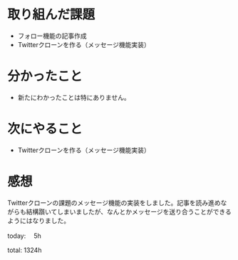 #  取り組んだ課題
- フォロー機能の記事作成
- Twitterクローンを作る（メッセージ機能実装）




# 分かったこと
- 新たにわかったことは特にありません。

  
# 次にやること
- Twitterクローンを作る（メッセージ機能実装）



# 感想
Twitterクローンの課題のメッセージ機能の実装をしました。記事を読み進めながらも結構躓いてしまいましたが、なんとかメッセージを送り合うことができるようにはなりました。


today: 　5h

total: 1324h

